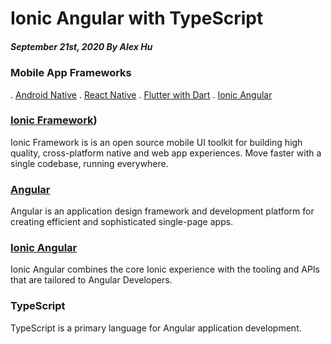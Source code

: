 # Ionic Angular with TypeScript
##### September 21st, 2020 By Alex Hu

### Mobile App Frameworks

. [Android Native](https://developer.android.com/)
. [React Native](https://reactnative.dev/)
. [Flutter with Dart](https://flutter.dev/)
. [Ionic Angular](https://ionicframework.com/docs/angular/overview)

### [Ionic Framework](https://ionicframework.com/))

Ionic Framework is is an open source mobile UI toolkit for building high quality, cross-platform native
and web app experiences. Move faster with a single codebase, running everywhere.

### [Angular](https://angular.io/)

Angular is an application design framework and development platform for creating efficient and sophisticated single-page apps.

### [Ionic Angular](https://ionicframework.com/docs/angular/overview)

Ionic Angular combines the core Ionic experience with the tooling and APIs that are tailored to Angular Developers.

### TypeScript

TypeScript is a primary language for Angular application development.
